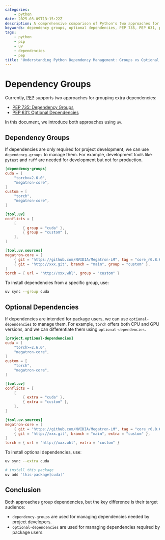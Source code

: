 ```yaml
---
categories:
    - python
date: 2025-03-09T13:15:22Z
description: A comprehensive comparison of Python's two approaches for grouping dependencies - Dependency Groups (PEP 735) and Optional Dependencies (PEP 631) - with practical examples using uv
keywords: dependency groups, optional dependencies, PEP 735, PEP 631, python packaging, uv
tags:
    - python
    - pip
    - uv
    - dependencies
    - pep
title: 'Understanding Python Dependency Management: Groups vs Optional Dependencies'
---
```




# Dependency Groups

Currently, [PEP](https://peps.python.org/) supports two approaches for grouping extra dependencies:

- [PEP 735: Dependency Groups](https://peps.python.org/pep-0735/)
- [PEP 631: Optional Dependencies](https://peps.python.org/pep-0631/#optional-dependencies)

In this document, we introduce both approaches using `uv`.

## Dependency Groups

If dependencies are only required for project development, we can use `dependency-groups` to manage them. For example, development tools like `pytest`
and `ruff` are needed for development but not for production.

```toml
[dependency-groups]
cuda = [
    "torch>=2.6.0",
    "megatron-core",
]
custom = [
    "torch",
    "megatron-core",
]

[tool.uv]
conflicts = [
    [
        { group = "cuda" },
        { group = "custom" },
    ],
]

[tool.uv.sources]
megatron-core = [
    { git = "https://github.com/NVIDIA/Megatron-LM", tag = "core_r0.8.0", group = "cuda" },
    { git = "http://xxx.git", branch = "main", group = "custom" },
]
torch = { url = "http://xxx.whl", group = "custom" }
```

To install dependencies from a specific group, use:

```bash
uv sync --group cuda
```

## Optional Dependencies

If dependencies are intended for package users, we can use `optional-dependencies` to manage them. For example, `torch` offers both CPU and GPU
versions, and we can differentiate them using `optional-dependencies`.

```toml
[project.optional-dependencies]
cuda = [
    "torch>=2.6.0",
    "megatron-core",
]
custom = [
    "torch",
    "megatron-core",
]

[tool.uv]
conflicts = [
    [
        { extra = "cuda" },
        { extra = "custom" },
    ],
]

[tool.uv.sources]
megatron-core = [
    { git = "https://github.com/NVIDIA/Megatron-LM", tag = "core_r0.8.0", extra = "cuda" },
    { git = "http://xxx.git", branch = "main", extra = "custom" },
]
torch = { url = "http://xxx.whl", extra = "custom" }
```

To install optional dependencies, use:

```bash
uv sync --extra cuda

# install this package
uv add 'this-package[cuda]'
```

## Conclusion

Both approaches group dependencies, but the key difference is their target audience:

- `dependency-groups` are used for managing dependencies needed by project developers.
- `optional-dependencies` are used for managing dependencies required by package users.

